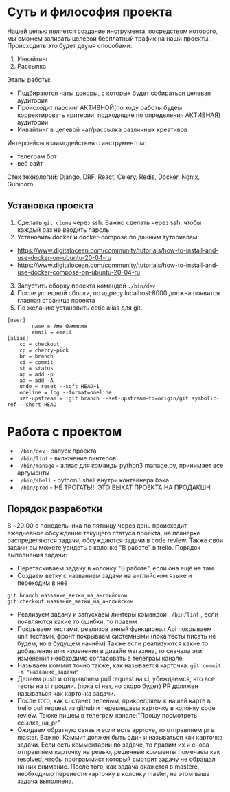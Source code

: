 # Суть и философия проекта
Нашей целью является создание инструмента, посредством которого, мы сможем заливать целевой бесплатный трафик на наши проекты.
Происходить это будет двумя способами:
1. Инвайтинг
2. Рассылка

Этапы работы:
- Подбираются чаты доноры, с которых будет собираться целевая аудитория
- Происходит парсинг АКТИВНОЙ(по ходу работы будем корректировать критерии, подходящие по определения АКТИВНАЯ) аудитории
- Инвайтинг в целевой чат/рассылка различных креативов

Интерфейсы взаимодействия с инструментом:
- телеграм бот
- веб сайт

Стек технологий: Django, DRF, React, Celery, Redis, Docker, Ngnix, Gunicorn

## Установка проекта

1. Сделать 
```git clone```
 через ssh. Важно сделать через ssh, чтобы каждый раз не вводить пароль
2. Установить docker и docker-compose по данным туториалам:
- https://www.digitalocean.com/community/tutorials/how-to-install-and-use-docker-on-ubuntu-20-04-ru
- https://www.digitalocean.com/community/tutorials/how-to-install-and-use-docker-compose-on-ubuntu-20-04-ru

3. Запустить сборку проекта командой 
```./bin/dev```
4. После успешной сборки, по адресу localhost:8000 должна появится главная страница проекта
5. По желанию установить себе alias для git.
```
[user]
        name = Имя Фамилия
        email = email
[alias]
    co = checkout
    cp = cherry-pick
    br = branch
    ci = commit
    st = status
    ap = add -p
    aa = add -A
    undo = reset --soft HEAD~1
    oneline = log --format=oneline
    set-upstream = !git branch --set-upstream-to=origin/git symbolic-ref --short HEAD
```

# Работа с проектом
- ```./bin/dev``` - запуск проекта
- ```./bin/lint``` - включение линтеров
- ```./bin/manage``` - алиас для команды python3 manage.py, принимает все аргументы
- ```./bin/shell``` - python3 shell внутри контейнера бэка
- ```./bin/prod``` - НЕ ТРОГАТЬ!!! ЭТО ВЫКАТ ПРОЕКТА НА ПРОДАКШН

## Порядок разработки 

В ~20:00 с понедельника по пятницу через день происходит ежедневное обсуждение текущего статуса проекта, на планерке распределяются задачи, обсуждаются задачи в code review.
Также свои задачи вы можете увидеть в колонке "В работе" в trello.
Порядок выполнения задачи:
- Перетаскиваем задачу в колонку "В работе", если она ещё не там
- Создаем ветку с названием задачи на английском языке и переходим в неё
```
git branch название_ветки_на_английском
git checkout название_ветки_на_английском
```
- Реализуем задачу и запускаем линтеры командой 
```./bin/lint```
, если появляются какие то ошибки, то правим
- Покрываем тестами, реализов
анный функционал
Api покрываем unit тестами, фронт покрываем системными (пока тесты писать не будем, но в будущем начнём)
Также если реализуются какие то добавления или изменения в дизайн магазина, то сначала эти изменения необходимо согласовать в телеграм канале
- Называем коммит точно также, как называется карточка.
```git commit -m "название_задачи"```
- Делаем push и отправляем pull request на ci, убеждаемся, что все тесты на ci прошли. (пока ci нет, но скоро будет)
PR доллжен называться как карточка задачи.
- После того, как ci станет зеленым, прикрепляем к нашей карте в trello pull request из github и перемещаем карточку в колонку code review.
Также пишем в телеграм канале:"Прошу посмотреть ссылка_на_pr"
- Ожидаем обратную связь и если есть approve, то отправляем pr в master.
Важно! Коммит должен быть один и называться как карточка задачи.
Если есть комментарии по задаче, то правим их и снова отправляем карточку на ревью, решенные комменты помечаем как resolved, чтобы программист который смотрит задачу не обращал на них внимание.
После того, как задача окажется в mastere, необходимо перенести карточку в колонку master, на этом ваша задача выполнена.
